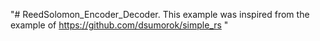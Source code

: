 "# ReedSolomon_Encoder_Decoder. This example was inspired from the example of https://github.com/dsumorok/simple_rs " 
